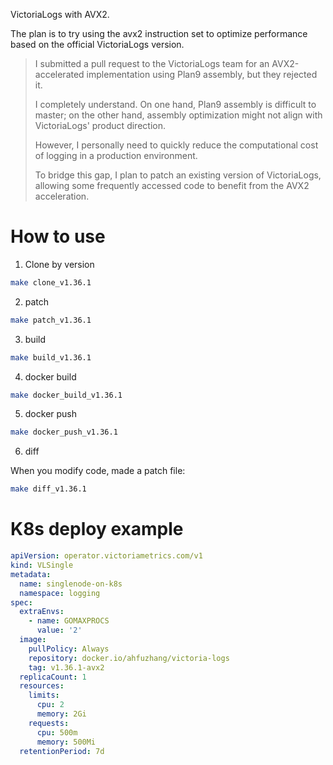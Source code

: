 
VictoriaLogs with AVX2.

The plan is to try using the avx2 instruction set to optimize performance based on the official VictoriaLogs version.

> I submitted a pull request to the VictoriaLogs team for an AVX2-accelerated implementation using Plan9 assembly, but they rejected it.
> 
> I completely understand. On one hand, Plan9 assembly is difficult to master; on the other hand, assembly optimization might not align with VictoriaLogs' product direction.
> 
> However, I personally need to quickly reduce the computational cost of logging in a production environment.
> 
> To bridge this gap, I plan to patch an existing version of VictoriaLogs, allowing some frequently accessed code to benefit from the AVX2 acceleration.

# How to use

1. Clone by version

```bash
make clone_v1.36.1
```

2. patch

```bash
make patch_v1.36.1
```

3. build

```bash
make build_v1.36.1
```

4. docker build

```bash
make docker_build_v1.36.1
```

5. docker push

```bash
make docker_push_v1.36.1
```

6. diff

When you modify code, made a patch file:

```bash
make diff_v1.36.1
```

# K8s deploy example

```yaml
apiVersion: operator.victoriametrics.com/v1
kind: VLSingle
metadata:
  name: singlenode-on-k8s
  namespace: logging
spec:
  extraEnvs:
    - name: GOMAXPROCS
      value: '2'
  image:
    pullPolicy: Always
    repository: docker.io/ahfuzhang/victoria-logs
    tag: v1.36.1-avx2
  replicaCount: 1
  resources:
    limits:
      cpu: 2
      memory: 2Gi
    requests:
      cpu: 500m
      memory: 500Mi
  retentionPeriod: 7d

```
